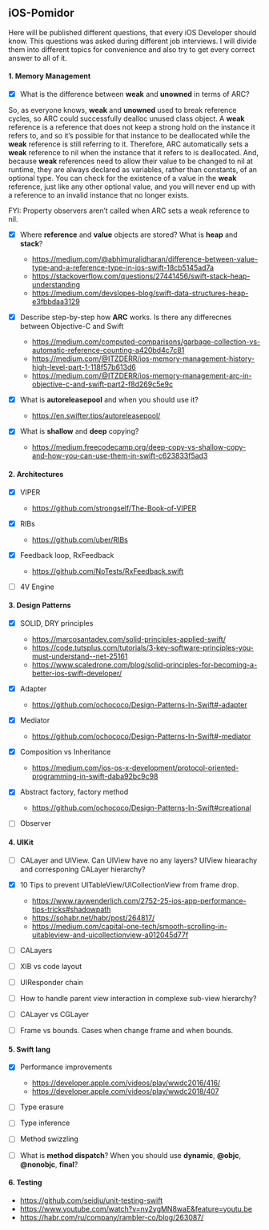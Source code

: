 ## iOS-Pomidor
Here will be published different questions, that every iOS Developer should know. This questions was asked during different job interviews. I will divide them into different topics for convenience and also try to get every correct answer to all of it.

#### 1. Memory Management
 - [x] What is the difference between **weak** and **unowned** in terms of ARC?

So, as everyone knows, **weak** and **unowned** used to break reference cycles, so ARC could successfully dealloc unused class object. A **weak** reference is a reference that does not keep a strong hold on the instance it refers to, and so it’s possible for that instance to be deallocated while the **weak** reference is still referring to it. Therefore, ARC automatically sets a **weak** reference to nil when the instance that it refers to is deallocated. And, because **weak** references need to allow their value to be changed to nil at runtime, they are always declared as variables, rather than constants, of an optional type. You can check for the existence of a value in the **weak** reference, just like any other optional value, and you will never end up with a reference to an invalid instance that no longer exists.

FYI: Property observers aren’t called when ARC sets a weak reference to nil.
 
 - [x] Where **reference** and **value** objects are stored? What is **heap** and **stack**?
   * https://medium.com/@abhimuralidharan/difference-between-value-type-and-a-reference-type-in-ios-swift-18cb5145ad7a
   * https://stackoverflow.com/questions/27441456/swift-stack-heap-understanding
   * https://medium.com/devslopes-blog/swift-data-structures-heap-e3fbbdaa3129
   
 - [x] Describe step-by-step how **ARC** works. Is there any differecnes between Objective-C and Swift
   * https://medium.com/computed-comparisons/garbage-collection-vs-automatic-reference-counting-a420bd4c7c81
   * https://medium.com/@ITZDERR/ios-memory-management-history-high-level-part-1-118f57b613d6
   * https://medium.com/@ITZDERR/ios-memory-management-arc-in-objective-c-and-swift-part2-f8d269c5e9c

 - [x] What is **autoreleasepool** and when you should use it?
   * https://en.swifter.tips/autoreleasepool/

 - [x] What is **shallow** and **deep** copying?
   * https://medium.freecodecamp.org/deep-copy-vs-shallow-copy-and-how-you-can-use-them-in-swift-c623833f5ad3

#### 2. Architectures
 - [x] VIPER
   * https://github.com/strongself/The-Book-of-VIPER

 - [x] RIBs
   * https://github.com/uber/RIBs
  
 - [x] Feedback loop, RxFeedback
   * https://github.com/NoTests/RxFeedback.swift

 - [ ] 4V Engine

#### 3. Design Patterns
 - [x] SOLID, DRY principles
   * https://marcosantadev.com/solid-principles-applied-swift/
   * https://code.tutsplus.com/tutorials/3-key-software-principles-you-must-understand--net-25161
   * https://www.scaledrone.com/blog/solid-principles-for-becoming-a-better-ios-swift-developer/

 - [x] Adapter
   * https://github.com/ochococo/Design-Patterns-In-Swift#-adapter

 - [x] Mediator
   * https://github.com/ochococo/Design-Patterns-In-Swift#-mediator

 - [x] Composition vs Inheritance
   * https://medium.com/ios-os-x-development/protocol-oriented-programming-in-swift-daba92bc9c98

 - [x] Abstract factory, factory method
   * https://github.com/ochococo/Design-Patterns-In-Swift#creational

 - [ ] Observer
 
#### 4. UIKit
 - [ ] CALayer and UIView. Can UIView have no any layers? UIView hiearachy and corresponing CALayer hierarchy?
 - [x] 10 Tips to prevent UITableView/UICollectionView from frame drop.
   * https://www.raywenderlich.com/2752-25-ios-app-performance-tips-tricks#shadowpath
   * https://sohabr.net/habr/post/264817/
   * https://medium.com/capital-one-tech/smooth-scrolling-in-uitableview-and-uicollectionview-a012045d77f
 
 - [ ] CALayers
 - [ ] XIB vs code layout
 - [ ] UIResponder chain
 - [ ] How to handle parent view interaction in complexe sub-view hierarchy?
 - [ ] CALayer vs CGLayer
 - [ ] Frame vs bounds. Cases when change frame and when bounds.
 
 
#### 5. Swift lang
 - [x] Performance improvements
   * https://developer.apple.com/videos/play/wwdc2016/416/
   * https://developer.apple.com/videos/play/wwdc2018/407

 - [ ] Type erasure
 - [ ] Type inference
 - [ ] Method swizzling
 - [ ] What is **method dispatch**? When you should use **dynamic**, **@objc**, **@nonobjc**, **final**?
 
 #### 6. Testing
   * https://github.com/seidju/unit-testing-swift
   * https://www.youtube.com/watch?v=ny2ygMN8waE&feature=youtu.be
   * https://habr.com/ru/company/rambler-co/blog/263087/
